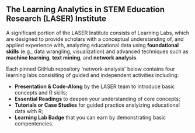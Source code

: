 ## The Learning Analytics in STEM Education Research (LASER) Institute 

A significant portion of the LASER Institute consists of Learning Labs, which are designed to provide scholars with a conceptual understanding of, and applied experience with, analyzing educational data using **foundational skills** (e.g., data wrangling, visualization) and advanced techniques such as  **machine learning**, **text mining**, and **network analysis**. 

Each pinned GitHub repository 'network-analysis' below contains four learning labs consisiting of guided and independent activities including:
-  **Presentation & Code-Along** by the LASER team to introduce basic concepts and R skills; 
-  **Essential Readings** to deepen your understanding of core concepts; 
-  **Tutorials or Case Studies** for guided practice analyizing educational data with R;
-  **Learning Lab Badge** that you can earn by demonstrating basic compentencies.
